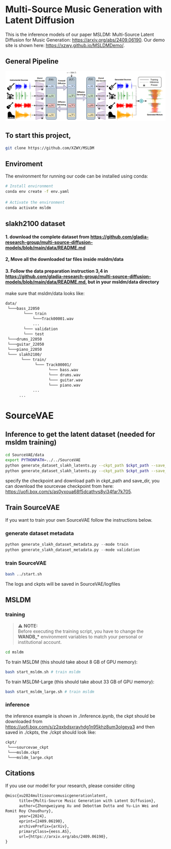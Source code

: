 # Multi-Source Music Generation with Latent Diffusion
This is the inference models of our paper MSLDM: Multi-Source Latent Diffusion for Music Generation: https://arxiv.org/abs/2409.06190. Our demo site is shown here: https://xzwy.github.io/MSLDMDemo/.

## General Pipeline
<p align="center">
<img src="general_pipeline.png"/>
</p> 

## To start this project,
```bash
git clone https://github.com/XZWY/MSLDM
```

## Enviroment
The environment for running our code can be installed using conda:
```bash
# Install environment
conda env create -f env.yaml

# Activate the environment
conda activate msldm
```

## slakh2100 dataset
#### 1. download the complete dataset from https://github.com/gladia-research-group/multi-source-diffusion-models/blob/main/data/README.md
#### 2, Move all the downloaded tar files inside msldm/data
#### 3. Follow the data preparation instruction 3,4 in https://github.com/gladia-research-group/multi-source-diffusion-models/blob/main/data/README.md, but in your msldm/data directory
make sure that msldm/data looks like:
```
data/
 └───bass_22050
        └─── train
            └───Track00001.wav
            ...
        └─── validation
        └─── test
 └───drums_22050
 └───guitar_22050
 └───piano_22050
 └─── slakh2100/
       └─── train/
             └─── Track00001/
                   └─── bass.wav
                   └─── drums.wav
                   └─── guitar.wav
                   └─── piano.wav
            ...
      ...
```
# SourceVAE

## Inference to get the latent dataset (needed for msldm training)
```bash
cd SourceVAE/data
export PYTHONPATH=../../SourceVAE
python generate_dataset_slakh_latents.py --ckpt_path $ckpt_path --save_dir $save_dir --mode 'train' --device 'cuda:0' --batch_size 4 --n_workers 2
python generate_dataset_slakh_latents.py --ckpt_path $ckpt_path --save_dir $save_dir --mode 'validation' --device 'cuda:0' --batch_size 4 --n_workers 2
```
specify the checkpoint and download path in ckpt_path and save_dir, you can download the sourcevae checkpoint from here: https://uofi.box.com/s/as0yxoua68f5dcathvs8yi34far7k705.


##  Train SourceVAE
If you want to train your own SourceVAE follow the instructions below.
### generate dataset metadata
```python
python generate_slakh_dataset_metadata.py --mode train
python generate_slakh_dataset_metadata.py --mode validation
```
### train SourceVAE
```bash
bash ../start.sh
```
The logs and ckpts will be saved in SourceVAE/logfiles

## MSLDM
### training
> ⚠️ **NOTE:**  
> Before executing the training script, you have to change the **WANDB_\*** environment variables to match your 
personal or institutional account.

```bash
cd msldm
```
To train MSLDM (this should take about 8 GB of GPU memory):
```bash
bash start_msldm.sh # train msldm
```
To train MSLDM-Large (this should take about 33 GB of GPU memory):
```bash
bash start_msldm_large.sh # train msldm
```

### inference
the inference example is shown in ./inference.ipynb, the ckpt should be downloaded from https://uofi.box.com/s/z2qxbdsxravhdg1n95khz8um3olgeya3 and then saved in ./ckpts, the ./ckpt should look like:
```
ckpt/
 └───sourcevae_ckpt
 └───msldm.ckpt
 └───msldm_large.ckpt
```

## Citations
If you use our model for your research, please consider citing

```
@misc{xu2024multisourcemusicgenerationlatent,
      title={Multi-Source Music Generation with Latent Diffusion}, 
      author={Zhongweiyang Xu and Debottam Dutta and Yu-Lin Wei and Romit Roy Choudhury},
      year={2024},
      eprint={2409.06190},
      archivePrefix={arXiv},
      primaryClass={eess.AS},
      url={https://arxiv.org/abs/2409.06190}, 
}
```